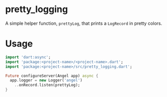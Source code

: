 # pretty_logging
A simple helper function, `prettyLog`, that prints a `LogRecord` in pretty colors.

# Usage
```dart
import 'dart:async';
import 'package:<project-name>/<project-name>.dart';
import 'package:<project-name>/src/pretty_logging.dart';

Future configureServer(Angel app) async {
  app.logger = new Logger('angel')
    ..onRecord.listen(prettyLog);
}
```
